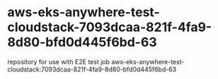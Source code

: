 # aws-eks-anywhere-test-cloudstack-7093dcaa-821f-4fa9-8d80-bfd0d445f6bd-63
repository for use with E2E test job aws-eks-anywhere-test-cloudstack:7093dcaa-821f-4fa9-8d80-bfd0d445f6bd-63
